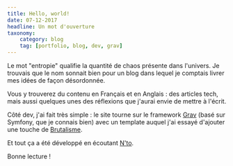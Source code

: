 ```yaml
---
title: Hello, world!
date: 07-12-2017
headline: Un mot d'ouverture
taxonomy:
    category: blog
    tag: [portfolio, blog, dev, grav]
---
```


Le mot "entropie" qualifie la quantité de chaos présente dans l'univers. Je trouvais que le nom sonnait bien pour un blog dans lequel je comptais livrer mes idées de façon désordonnée.

Vous y trouverez du contenu en Français et en Anglais : des articles tech, mais aussi quelques unes des réflexions que j'aurai envie de mettre à l'écrit.

Côté dev, j'ai fait très simple : le site tourne sur le framework [Grav](http://getgrav.org) (basé sur Symfony, que je connais bien) avec un template auquel
j'ai essayé d'ajouter une touche de [Brutalisme](https://www.uxbrutalism.com/).

Et tout ça a été développé en écoutant [N'to](https://www.youtube.com/watch?v=smIafjm7Ecs).

Bonne lecture !
